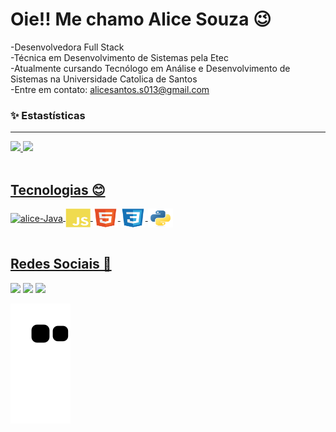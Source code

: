 <h1>
  Oie!! Me chamo Alice Souza 😉
</h1>

-Desenvolvedora Full Stack <br>
-Técnica em Desenvolvimento de Sistemas pela Etec<br>
-Atualmente cursando Tecnólogo em Análise e Desenvolvimento de Sistemas na Universidade Catolica de Santos<br>
-Entre em contato: alicesantos.s013@gmail.com<br>

### ✨ Estastísticas

<hr>
 <div>
  <a href="https://github.com/alicessantos013">
  <img height="180em" src="https://github-readme-stats.vercel.app/api?username=alicessantos013&show_icons=true&theme=dracula&include_all_commits=true&count_private=true"/>
  <img height="180em" src="https://github-readme-stats.vercel.app/api/top-langs/?username=alicessantos013&layout=compact&langs_count=16&theme=dracula"/>
</div> <br>


<div style="display: inline_block">
 
 ## Tecnologias 😊

  <img align="center" alt="alice-Java" height="30" width="40" src="https://cdn.jsdelivr.net/gh/devicons/devicon/icons/java/java-original.svg" />
  <img align="center" alt="alice-Js" height="30" width="40" src="https://raw.githubusercontent.com/devicons/devicon/master/icons/javascript/javascript-plain.svg">
  <img align="center" alt="alice-HTML" height="30" width="40" src="https://raw.githubusercontent.com/devicons/devicon/master/icons/html5/html5-original.svg">
  <img align="center" alt="alice-CSS" height="30" width="40" src="https://raw.githubusercontent.com/devicons/devicon/master/icons/css3/css3-original.svg">
  <img align="center" alt="alice-Python" height="30" width="40" src="https://raw.githubusercontent.com/devicons/devicon/master/icons/python/python-original.svg">
</div>

<br>

  ## Redes Sociais 📩
<div> 
  <a href="https://instagram.com/alice_santoss013" target="_blank"><img src="https://img.shields.io/badge/-Instagram-%23E4405F?style=for-the-badge&logo=instagram&logoColor=white" target="_blank"></a>
  <a href = "mailto:alicesantos.s013@gmail.com"><img src="https://img.shields.io/badge/-Gmail-%23333?style=for-the-badge&logo=gmail&logoColor=white" target="_blank"></a>
  <a href="https://www.linkedin.com/in/alice-santos-070a81206/" target="_blank"><img src="https://img.shields.io/badge/-LinkedIn-%230077B5?style=for-the-badge&logo=linkedin&logoColor=white" target="_blank"></a> 
 
  ![Snake animation](https://github.com/rafaballerini/rafaballerini/blob/output/github-contribution-grid-snake.svg)
 
</div>
